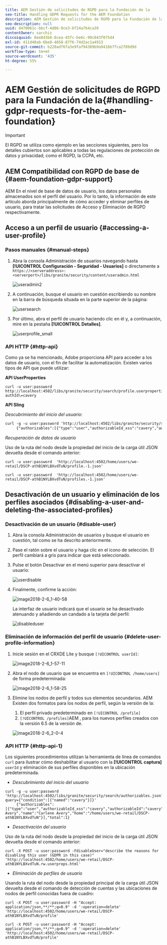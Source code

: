 ```yaml
---
title: AEM Gestión de solicitudes de RGPD para la Fundación de la
seo-title: Handling GDPR Requests for the AEM Foundation
description: AEM Gestión de solicitudes de RGPD para la Fundación de la
seo-description: null
uuid: d470061c-bbcf-4d86-9ce3-6f24a764ca39
contentOwner: sarchiz
discoiquuid: 8ee843b6-8cea-45fc-be6c-99c043f075d4
exl-id: 411d40ab-6be8-4658-87f6-74d2ac1a4913
source-git-commit: b220adf6fa3e9faf94389b9a9416b7fca2f89d9d
workflow-type: tm+mt
source-wordcount: '435'
ht-degree: 55%

---
```


# AEM Gestión de solicitudes de RGPD para la Fundación de la{#handling-gdpr-requests-for-the-aem-foundation}

>[!IMPORTANT]
>
>El RGPD se utiliza como ejemplo en las secciones siguientes, pero los detalles cubiertos son aplicables a todas las regulaciones de protección de datos y privacidad; como el RGPD, la CCPA, etc.

## AEM Compatibilidad con RGPD de base de {#aem-foundation-gdpr-support}

AEM En el nivel de base de datos de usuario, los datos personales almacenados son el perfil del usuario. Por lo tanto, la información de este artículo aborda principalmente de cómo acceder y eliminar perfiles de usuario, para tratar las solicitudes de Acceso y Eliminación de RGPD respectivamente.

## Acceso a un perfil de usuario {#accessing-a-user-profile}

### Pasos manuales {#manual-steps}

1. Abra la consola Administración de usuarios navegando hasta **[!UICONTROL Configuración - Seguridad - Usuarios]** o directamente a `https://<serveraddress>:<serverport>/libs/granite/security/content/useradmin.html`

   ![useradmin2](assets/useradmin2.png)

1. A continuación, busque el usuario en cuestión escribiendo su nombre en la barra de búsqueda situada en la parte superior de la página:

   ![usersearch](assets/usersearch.png)

1. Por último, abra el perfil de usuario haciendo clic en él y, a continuación, mire en la pestaña **[!UICONTROL Detalles]**.

   ![userprofile_small](assets/userprofile_small.png)

### API HTTP {#http-api}

Como ya se ha mencionado, Adobe proporciona API para acceder a los datos de usuario, con el fin de facilitar la automatización. Existen varios tipos de API que puede utilizar:

**API UserProperties**

```shell
curl -u user:password http://localhost:4502/libs/granite/security/search/profile.userproperties.json\?authId\=cavery
```

**API Sling**

*Descubrimiento del inicio del usuario:*

```xml
curl -g -u user:password 'http://localhost:4502/libs/granite/security/search/authorizables.json?query={"condition":[{"named":"cavery"}]}'
     {"authorizables":[{"type":"user","authorizableId_xss":"cavery","authorizableId":"cavery","name_xss":"Carlene Avery","name":"Carlene Avery","home":"/home/users/we-retail/DSCP-athB1NYLBXvdTuN"}],"total":1}
```

*Recuperación de datos de usuario*

Uso de la ruta del nodo desde la propiedad del inicio de la carga útil JSON devuelta desde el comando anterior:

```shell
curl -u user:password  'http://localhost:4502/home/users/we-retail/DSCP-athB1NYLBXvdTuN/profile.-1.json'
```

```shell
curl -u user:password  'http://localhost:4502/home/users/we-retail/DSCP-athB1NYLBXvdTuN/profiles.-1.json'
```

## Desactivación de un usuario y eliminación de los perfiles asociados {#disabling-a-user-and-deleting-the-associated-profiles}

### Desactivación de un usuario {#disable-user}

1. Abra la consola Administración de usuarios y busque el usuario en cuestión, tal como se ha descrito anteriormente.
1. Pase el ratón sobre el usuario y haga clic en el icono de selección. El perfil cambiará a gris para indicar que está seleccionado.

1. Pulse el botón Desactivar en el menú superior para desactivar el usuario:

   ![userdisable](assets/userdisable.png)

1. Finalmente, confirme la acción:

   ![image2018-2-6_1-40-58](assets/image2018-2-6_1-40-58.png)

   La interfaz de usuario indicará que el usuario se ha desactivado atenuando y añadiendo un candado a la tarjeta del perfil:

   ![disableduser](assets/disableduser.png)

### Eliminación de información del perfil de usuario {#delete-user-profile-information}

1. Inicie sesión en el CRXDE Lite y busque `[!UICONTROL userId]`:

   ![image2018-2-6_1-57-11](assets/image2018-2-6_1-57-11.png)

1. Abra el nodo de usuario que se encuentra en `[!UICONTROL /home/users]` de forma predeterminada:

   ![image2018-2-6_1-58-25](assets/image2018-2-6_1-58-25.png)

1. Elimine los nodos de perfil y todos sus elementos secundarios. AEM Existen dos formatos para los nodos de perfil, según la versión de la:

   1. El perfil privado predeterminado en `[!UICONTROL /profile]`
   1. `[!UICONTROL /profiles]`AEM , para los nuevos perfiles creados con la versión 6.5 de la versión de.

   ![image2018-2-6_2-0-4](assets/image2018-2-6_2-0-4.png)

### API HTTP {#http-api-1}

Los siguientes procedimientos utilizan la herramienta de línea de comandos `curl` para ilustrar cómo deshabilitar al usuario con la **[!UICONTROL captura]** `userId` y eliminación de sus perfiles disponibles en la ubicación predeterminada.

* *Descubrimiento del inicio del usuario*

```shell
curl -g -u user:password 'http://localhost:4502/libs/granite/security/search/authorizables.json?query={"condition":[{"named":"cavery"}]}'
     {"authorizables":[{"type":"user","authorizableId_xss":"cavery","authorizableId":"cavery","name_xss":"Carlene Avery","name":"Carlene Avery","home":"/home/users/we-retail/DSCP-athB1NYLBXvdTuN"}],"total":1}
```

* *Desactivación del usuario*

Uso de la ruta del nodo desde la propiedad del inicio de la carga útil JSON devuelta desde el comando anterior:

```shell
curl -X POST -u user:password -FdisableUser="describe the reasons for disabling this user (GDPR in this case)" 'http://localhost:4502/home/users/we-retail/DSCP-athB1NYLBXvdTuN.rw.userprops.html'
```

* *Eliminación de perfiles de usuario*

Usando la ruta del nodo desde la propiedad principal de la carga útil JSON devuelta desde el comando de detección de cuentas y las ubicaciones de nodos de perfil conocidas fuera de cuadro:

```shell
curl -X POST -u user:password -H "Accept: application/json,**/**;q=0.9" -d ':operation=delete' 'http://localhost:4502/home/users/we-retail/DSCP-athB1NYLBXvdTuN/profile'
```

```shell
curl -X POST -u user:password -H "Accept: application/json,**/**;q=0.9" -d ':operation=delete' 'http://localhost:4502/home/users/we-retail/DSCP-athB1NYLBXvdTuN/profile'
```
